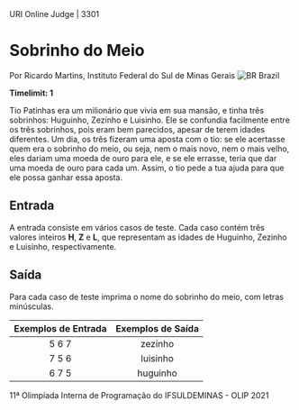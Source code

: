 <div class="header"><span>URI Online Judge | 3301</span>

# Sobrinho do Meio

<div>

Por Ricardo Martins, Instituto Federal do Sul de Minas Gerais ![BR](https://resources.urionlinejudge.com.br/gallery/images/flags/br.gif) Brazil

</div>

**Timelimit: 1**</div>

<div class="problem">

<div class="description">

Tio Patinhas era um milionário que vivia em sua mansão, e tinha três sobrinhos: Huguinho, Zezinho e Luisinho. Ele se confundia facilmente entre os três sobrinhos, pois eram bem parecidos, apesar de terem idades diferentes. Um dia, os três fizeram uma aposta com o tio: se ele acertasse quem era o sobrinho do meio, ou seja, nem o mais novo, nem o mais velho, eles dariam uma moeda de ouro para ele, e se ele errasse, teria que dar uma moeda de ouro para cada um. Assim, o tio pede a tua ajuda para que ele possa ganhar essa aposta.

</div>

## Entrada

<div class="input">

A entrada consiste em vários casos de teste. Cada caso contém três valores inteiros **H**, **Z** e **L**, que representam as idades de Huguinho, Zezinho e Luisinho, respectivamente. 

</div>

## Saída

<div class="output">

Para cada caso de teste imprima o nome do sobrinho do meio, com letras minúsculas.

| Exemplos de Entrada | Exemplos de Saída |
|:-------------------:|:-----------------:|
| 5 6 7               | zezinho           |
| 7 5 6               | luisinho          |
| 6 7 5               | huguinho          |

11ª Olimpíada Interna de Programação do IFSULDEMINAS - OLIP 2021

</div>